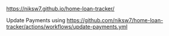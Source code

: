 https://niksw7.github.io/home-loan-tracker/



Update Payments using 
https://github.com/niksw7/home-loan-tracker/actions/workflows/update-payments.yml

